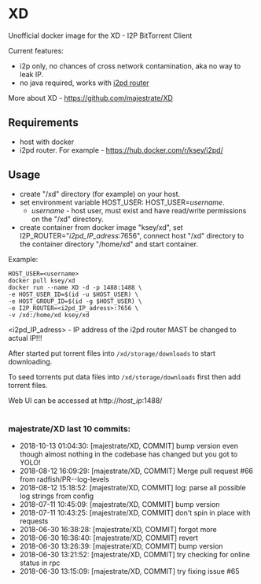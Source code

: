 # XD
Unofficial docker image for the XD - I2P BitTorrent Client

Current features:

* i2p only, no chances of cross network contamination, aka no way to leak IP.
* no java required, works with [i2pd router](https://github.com/purplei2p/i2pd)

More about XD - https://github.com/majestrate/XD

## Requirements

* host with docker
* i2pd router. For example - https://hub.docker.com/r/ksey/i2pd/

## Usage

* create "/xd" directory (for example) on your host.
* set environment variable HOST_USER: HOST_USER=*username*.
  - *username* - host user, must exist and have read/write permissions on the "/xd" directory.
* create container from docker image "ksey/xd", set I2P_ROUTER="*i2pd_IP_adress*:7656", connect host "/xd" directory to the container directory "/home/xd" and start container.

Example:
```
HOST_USER=<username>
docker pull ksey/xd
docker run --name XD -d -p 1488:1488 \
-e HOST_USER_ID=$(id -u $HOST_USER) \
-e HOST_GROUP_ID=$(id -g $HOST_USER) \
-e I2P_ROUTER=<i2pd_IP_adress>:7656 \
-v /xd:/home/xd ksey/xd

```
<i2pd_IP_adress> - IP address of the i2pd router MAST be changed to actual IP!!!

After started put torrent files into `/xd/storage/downloads` to start downloading.

To seed torrents put data files into `/xd/storage/downloads` first then add torrent files.

Web UI can be accessed at http://*host_ip*:1488/


# #
### majestrate/XD last 10 commits:
* 2018-10-13 01:04:30: [majestrate/XD, COMMIT] bump version even though almost nothing in the codebase has changed but you got to YOLO!
* 2018-08-12 16:09:29: [majestrate/XD, COMMIT] Merge pull request #66 from radfish/PR--log-levels
* 2018-08-12 15:18:52: [majestrate/XD, COMMIT] log: parse all possible log strings from config
* 2018-07-11 10:45:09: [majestrate/XD, COMMIT] bump version
* 2018-07-11 10:43:25: [majestrate/XD, COMMIT] don't spin in place with requests
* 2018-06-30 16:38:28: [majestrate/XD, COMMIT] forgot more
* 2018-06-30 16:36:40: [majestrate/XD, COMMIT] revert
* 2018-06-30 13:26:39: [majestrate/XD, COMMIT] bump version
* 2018-06-30 13:21:52: [majestrate/XD, COMMIT] try checking for online status in rpc
* 2018-06-30 13:15:09: [majestrate/XD, COMMIT] try fixing issue #65
